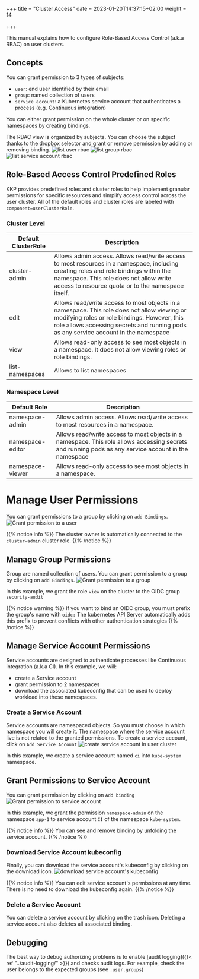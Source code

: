 +++
title = "Cluster Access"
date = 2023-01-20T14:37:15+02:00
weight = 14

+++

This manual explains how to configure Role-Based Access Control (a.k.a RBAC) on user clusters.

## Concepts
You can grant permission to 3 types of subjects:
* `user`: end user identified by their email
* `group`: named collection of users
* `service account`: a Kubernetes service account that authenticates a process (e.g. Continuous integration)

You can either grant permission on the whole cluster or on specific namespaces by creating bindings.

The RBAC view is organized by subjects. You can choose the subject thanks to the dropbox selector and grant or remove
permission by adding or removing binding.
![list user rbac](/img/kubermatic/v2.25/ui/rbac-user-view.png?classes=shadow,border "list user rbac")
![list group rbac](/img/kubermatic/v2.25/ui/rbac-group-view.png?classes=shadow,border "list group rbac")
![list service account rbac](/img/kubermatic/v2.25/ui/rbac-sa-view.png?classes=shadow,border "list service account rbac")


## Role-Based Access Control Predefined Roles
KKP provides predefined roles and cluster roles to help implement granular permissions for specific resources
and simplify access control across the user cluster. All of the default roles and cluster roles are labeled
with `component=userClusterRole`.

###  Cluster Level

| Default ClusterRole | Description                                                                                                                                                                                                                          |
|---------------------|--------------------------------------------------------------------------------------------------------------------------------------------------------------------------------------------------------------------------------------|
| cluster-admin       | Allows admin access. Allows read/write access to most resources in a namespace, including creating roles and role bindings within the namespace. This role does not allow write access to resource quota or to the namespace itself. |
| edit                | Allows read/write access to most objects in a namespace. This role does not allow viewing or modifying roles or role bindings. However, this role allows accessing secrets and running pods as any service account in the namespace  |
| view                | Allows read-only access to see most objects in a namespace. It does not allow viewing roles or role bindings.                                                                                                                        |
| list-namespaces     | Allows to list namespaces                                                                                                                                                                                                            |

### Namespace Level

| Default Role     | Description                                                                                                                                         |
|------------------|-----------------------------------------------------------------------------------------------------------------------------------------------------|
| namespace-admin  | Allows admin access. Allows read/write access to most resources in a namespace.                                                                     |
| namespace-editor | Allows read/write access to most objects in a namespace. This role allows accessing secrets and running pods as any service account in the namespace|
| namespace-viewer | Allows read-only access to see most objects in a namespace.                                                                                         |



# Manage User Permissions
You can grant permissions to a group by clicking on `add Bindings`.
![Grant permission to a user](/img/kubermatic/v2.25/ui/rbac-user-binding.png?classes=shadow,border "Grant permission to a user")

{{% notice info %}}
The cluster owner is automatically connected to the `cluster-admin` cluster role.
{{% /notice %}}

## Manage Group Permissions
Group are named collection of users. You can grant permission to a group by clicking on `add Bindings`.
![Grant permission to a group](/img/kubermatic/v2.25/ui/rbac-group-binding.png?classes=shadow,border "Grant permission to a Group")

In this example, we grant the role `view` on the cluster to the OIDC group `security-audit`

{{% notice warning %}}
If you want to bind an OIDC group, you must prefix the group's name with `oidc:`
The kubernetes API Server automatically adds this prefix to prevent conflicts with other authentication strategies
{{% /notice %}}


## Manage Service Account Permissions
Service accounts are designed to authenticate processes like Continuous integration (a.k.a CI).
In this example, we will:
* create a Service account
* grant permission to 2 namespaces
* download the associated kubeconfig that can be used to deploy workload into these namespaces.

### Create a Service Account
Service accounts are namespaced objects. So you must choose in which namespace you will create it. The namespace where
the service account live is not related to the granted permissions.
To create a service account, click on `Add Service Account`
![create service account in user cluster](/img/kubermatic/v2.25/ui/rbac-sa-creation.png?classes=shadow,border "Create service account in user cluster")

In this example, we create a service account named `ci` into `kube-system` namespace.

## Grant Permissions to Service Account
You can grant permission by clicking on `Add binding`
![Grant permission to service account](/img/kubermatic/v2.25/ui/rbac-sa-binding.png?classes=shadow,border "Grant permission to service account")

In this example, we grant the permission `namespace-admin` on the namespace `app-1` to service account `CI` of the namespace `kube-system`.

{{% notice info %}}
You can see and remove binding by unfolding the service account.
{{% /notice %}}


### Download Service Account kubeconfig
Finally, you can download the service account's kubeconfig by clicking on the download icon.
![download service account's kubeconfig](/img/kubermatic/v2.25/ui/rbac-sa-download-kc.png?classes=shadow,border "Download service account's kubeconfig")

{{% notice info %}}
You can edit service account's permissions at any time. There is no need to download the kubeconfig again.
{{% /notice %}}

### Delete a Service Account
You can delete a service account by clicking on the trash icon. Deleting a service account also deletes all associated binding.

## Debugging
The best way to debug authorizing problems is to enable [audit logging]({{< ref "../audit-logging/" >}})
and checks audit logs. For example, check the user belongs to the expected groups (see `.user.groups`)
